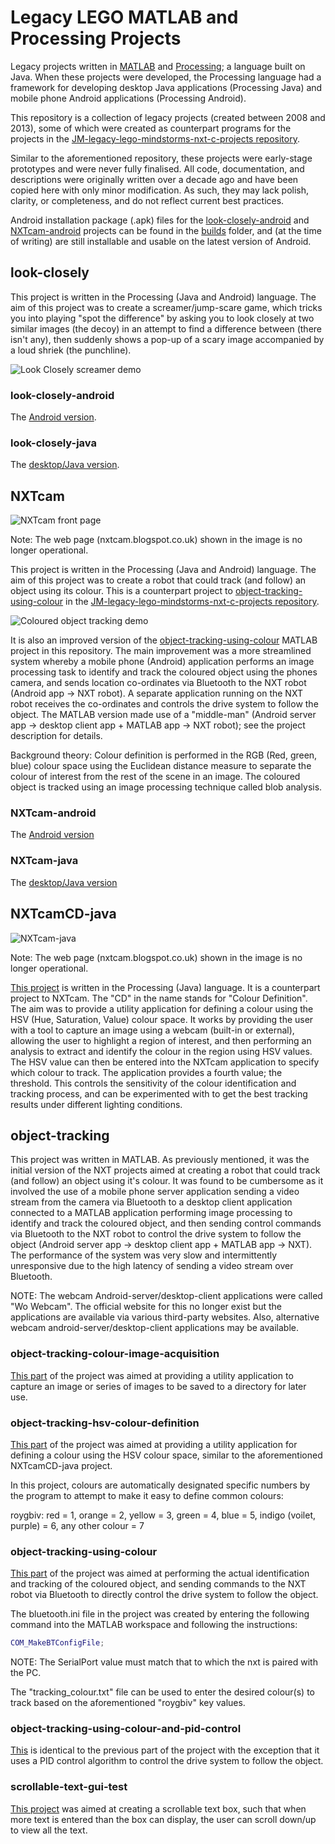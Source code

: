 # Legacy LEGO MATLAB and Processing Projects

Legacy projects written in [MATLAB](https://www.mathworks.com/products/matlab.html) and [Processing](https://processing.org); a language built on Java. When these projects were developed, the Processing language had a framework for developing desktop Java applications (Processing Java) and mobile phone Android applications (Processing Android).

This repository is a collection of legacy projects (created between 2008 and 2013), some of which were created as counterpart programs for the projects in the [JM-legacy-lego-mindstorms-nxt-c-projects repository](https://github.com/jo3-tech/JM-legacy-lego-mindstorms-nxt-c-projects).

Similar to the aforementioned repository, these projects were early-stage prototypes and were never fully finalised. All code, documentation, and descriptions were originally written over a decade ago and have been copied here with only minor modification. As such, they may lack polish, clarity, or completeness, and do not reflect current best practices.

Android installation package (.apk) files for the [look-closely-android](look-closely-android) and [NXTcam-android](NXTcam-android) projects can be found in the [builds](builds) folder, and (at the time of writing) are still installable and usable on the latest version of Android.

## look-closely

This project is written in the Processing (Java and Android) language. The aim of this project was to create a screamer/jump-scare game, which tricks you into playing "spot the difference" by asking you to look closely at two similar images (the decoy) in an attempt to find a difference between (there isn't any), then suddenly shows a pop-up of a scary image accompanied by a loud shriek (the punchline).

![Look Closely screamer demo](documentation/look-closely.gif)

### look-closely-android

The [Android version](look-closely-android/look-closely-android.pde).

### look-closely-java

The [desktop/Java version](look-closely-java/look-closely-java.pde).

## NXTcam

![NXTcam front page](documentation/nxtcam-front-page.jpg)

Note: The web page (nxtcam.blogspot.co.uk) shown in the image is no longer operational.

This project is written in the Processing (Java and Android) language. The aim of this project was to create a robot that could track (and follow) an object using its colour. This is a counterpart project to [object-tracking-using-colour](https://github.com/jo3-tech/JM-legacy-lego-mindstorms-nxt-c-projects/blob/main/object-tracking-using-colour/object-tracking-using-colour.nxc) in the [JM-legacy-lego-mindstorms-nxt-c-projects repository](https://github.com/jo3-tech/JM-legacy-lego-mindstorms-nxt-c-projects).

![Coloured object tracking demo](documentation/object-tracking-using-colour.gif)

It is also an improved version of the [object-tracking-using-colour](object-tracking-using-colour) MATLAB project in this repository. The main improvement was a more streamlined system whereby a mobile phone (Android) application performs an image processing task to identify and track the coloured object using the phones camera, and sends location co-ordinates via Bluetooth to the NXT robot (Android app -> NXT robot). A separate application running on the NXT robot receives the co-ordinates and controls the drive system to follow the object. The MATLAB version made use of a "middle-man" (Android server app -> desktop client app + MATLAB app -> NXT robot); see the project description for details.

Background theory: Colour definition is performed in the RGB (Red, green, blue) colour space using the Euclidean distance measure to separate the colour of interest from the rest of the scene in an image. The coloured object is tracked using an image processing technique called blob analysis.

### NXTcam-android

The [Android version](NXTcam-android)

### NXTcam-java

The [desktop/Java version](NXTcam-java)

## NXTcamCD-java

![NXTcam-java](documentation/nxtcamcd-java-front-page.jpg)

Note: The web page (nxtcam.blogspot.co.uk) shown in the image is no longer operational.

[This project](NXTcamCD-java) is written in the Processing (Java) language. It is a counterpart project to NXTcam. The "CD" in the name stands for "Colour Definition". The aim was to provide a utility application for defining a colour using the HSV (Hue, Saturation, Value) colour space. It works by providing the user with a tool to capture an image using a webcam (built-in or external), allowing the user to highlight a region of interest, and then performing an analysis to extract and identify the colour in the region using HSV values. The HSV value can then be entered into the NXTcam application to specify which colour to track. The application provides a fourth value; the threshold. This controls the sensitivity of the colour identification and tracking process, and can be experimented with to get the best tracking results under different lighting conditions.

## object-tracking

This project was written in MATLAB. As previously mentioned, it was the initial version of the NXT projects aimed at creating a robot that could track (and follow) an object using it's colour. It was found to be cumbersome as it involved the use of a mobile phone server application sending a video stream from the camera via Bluetooth to a desktop client application connected to a MATLAB application performing image processing to identify and track the coloured object, and then sending control commands via Bluetooth to the NXT robot to control the drive system to follow the object (Android server app -> desktop client app + MATLAB app -> NXT). The performance of the system was very slow and intermittently unresponsive due to the high latency of sending a video stream over Bluetooth.

NOTE: The webcam Android-server/desktop-client applications were called "Wo Webcam". The official website for this no longer exist but the applications are available via various third-party websites. Also, alternative webcam android-server/desktop-client applications may be available.

### object-tracking-colour-image-acquisition

[This part](object-tracking-colour-image-acquisition/object-tracking-colour-image-acquisition.m) of the project was aimed at providing a utility application to capture an image or series of images to be saved to a directory for later use.

### object-tracking-hsv-colour-definition

[This part](object-tracking-hsv-colour-definition) of the project was aimed at providing a utility application for defining a colour using the HSV colour space, similar to the aforementioned NXTcamCD-java project.

In this project, colours are automatically designated specific numbers by the program to attempt to make it easy to define common colours:

roygbiv: red = 1, orange = 2, yellow = 3, green = 4, blue = 5, indigo (voilet, purple) = 6, any other colour = 7

### object-tracking-using-colour

[This part](object-tracking-using-colour) of the project was aimed at performing the actual identification and tracking of the coloured object, and sending commands to the NXT robot via Bluetooth to directly control the drive system to follow the object.

The bluetooth.ini file in the project was created by entering the following command into the MATLAB workspace and following the instructions:

``` matlab
COM_MakeBTConfigFile;
```

NOTE: The SerialPort value must match that to which the nxt is paired with the PC.

The "tracking_colour.txt" file can be used to enter the desired colour(s) to track based on the aforementioned "roygbiv" key values.

### object-tracking-using-colour-and-pid-control

[This](object-tracking-using-colour-and-pid-control) is identical to the previous part of the project with the exception that it uses a PID control algorithm to control the drive system to follow the object.

### scrollable-text-gui-test

[This project](scrollable-text-gui-test) was aimed at creating a scrollable text box, such that when more text is entered than the box can display, the user can scroll down/up to view all the text.
